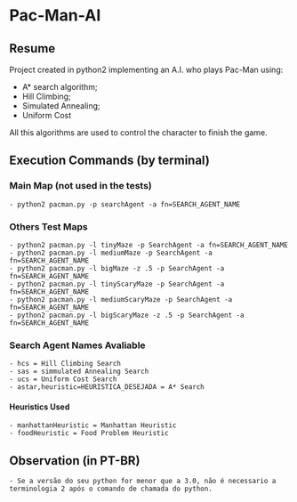 # Pac-Man-AI
## Resume
Project created in python2 implementing an A.I. who plays Pac-Man using:
  - A* search algorithm;
  - Hill Climbing;
  - Simulated Annealing;
  - Uniform Cost
  
 All this algorithms are used to control the character to finish the game.
 
## Execution Commands (by terminal)

### Main Map (not used in the tests)
    - python2 pacman.py -p searchAgent -a fn=SEARCH_AGENT_NAME

### Others Test Maps
    - python2 pacman.py -l tinyMaze -p SearchAgent -a fn=SEARCH_AGENT_NAME
    - python2 pacman.py -l mediumMaze -p SearchAgent -a fn=SEARCH_AGENT_NAME
    - python2 pacman.py -l bigMaze -z .5 -p SearchAgent -a fn=SEARCH_AGENT_NAME
    - python2 pacman.py -l tinyScaryMaze -p SearchAgent -a fn=SEARCH_AGENT_NAME
    - python2 pacman.py -l mediumScaryMaze -p SearchAgent -a fn=SEARCH_AGENT_NAME
    - python2 pacman.py -l bigScaryMaze -z .5 -p SearchAgent -a fn=SEARCH_AGENT_NAME

### Search Agent Names Avaliable
    - hcs = Hill Climbing Search
    - sas = simmulated Annealing Search
    - ucs = Uniform Cost Search
    - astar,heuristic=HEURISTICA_DESEJADA = A* Search

#### Heuristics Used
    - manhattanHeuristic = Manhattan Heuristic
    - foodHeuristic = Food Problem Heuristic
    
## Observation (in PT-BR)
    - Se a versão do seu python for menor que a 3.0, não é necessario a terminologia 2 após o comando de chamada do python.
